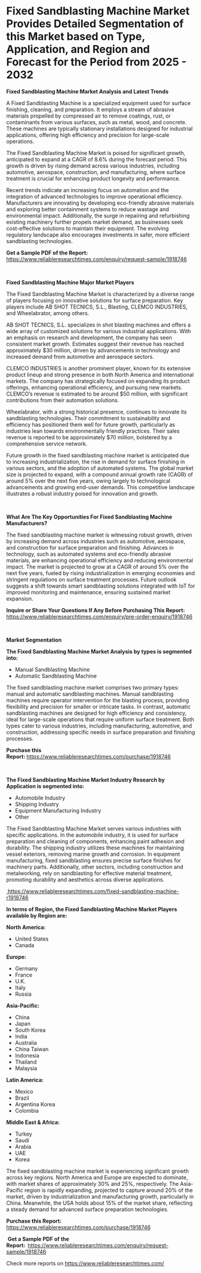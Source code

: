 <p><h1>Fixed Sandblasting Machine Market Provides Detailed Segmentation of this Market based on Type, Application, and Region and Forecast for the Period from 2025 - 2032</h1></p><p><strong>Fixed Sandblasting Machine Market Analysis and Latest Trends</strong></p>
<p><p>A Fixed Sandblasting Machine is a specialized equipment used for surface finishing, cleaning, and preparation. It employs a stream of abrasive materials propelled by compressed air to remove coatings, rust, or contaminants from various surfaces, such as metal, wood, and concrete. These machines are typically stationary installations designed for industrial applications, offering high efficiency and precision for large-scale operations.</p><p>The Fixed Sandblasting Machine Market is poised for significant growth, anticipated to expand at a CAGR of 8.6% during the forecast period. This growth is driven by rising demand across various industries, including automotive, aerospace, construction, and manufacturing, where surface treatment is crucial for enhancing product longevity and performance. </p><p>Recent trends indicate an increasing focus on automation and the integration of advanced technologies to improve operational efficiency. Manufacturers are innovating by developing eco-friendly abrasive materials and exploring better containment systems to reduce wastage and environmental impact. Additionally, the surge in repairing and refurbishing existing machinery further propels market demand, as businesses seek cost-effective solutions to maintain their equipment. The evolving regulatory landscape also encourages investments in safer, more efficient sandblasting technologies.</p></p>
<p><strong>Get a Sample PDF of the Report:&nbsp;</strong> <a href="https://www.reliableresearchtimes.com/enquiry/request-sample/1918746?utm_campaign=3577&utm_medium=2&utm_source=Github&utm_content=ia&utm_term=28032025&utm_id=fixed-sandblasting-machine">https://www.reliableresearchtimes.com/enquiry/request-sample/1918746</a></p>
<p>&nbsp;</p>
<p><strong>Fixed Sandblasting Machine Major Market Players</strong></p>
<p><p>The Fixed Sandblasting Machine Market is characterized by a diverse range of players focusing on innovative solutions for surface preparation. Key players include AB SHOT TECNICS, S.L., Blasting, CLEMCO INDUSTRIES, and Wheelabrator, among others.</p><p>AB SHOT TECNICS, S.L. specializes in shot blasting machines and offers a wide array of customized solutions for various industrial applications. With an emphasis on research and development, the company has seen consistent market growth. Estimates suggest their revenue has reached approximately $30 million, driven by advancements in technology and increased demand from automotive and aerospace sectors.</p><p>CLEMCO INDUSTRIES is another prominent player, known for its extensive product lineup and strong presence in both North America and international markets. The company has strategically focused on expanding its product offerings, enhancing operational efficiency, and pursuing new markets. CLEMCO’s revenue is estimated to be around $50 million, with significant contributions from their automation solutions.</p><p>Wheelabrator, with a strong historical presence, continues to innovate its sandblasting technologies. Their commitment to sustainability and efficiency has positioned them well for future growth, particularly as industries lean towards environmentally friendly practices. Their sales revenue is reported to be approximately $70 million, bolstered by a comprehensive service network.</p><p>Future growth in the fixed sandblasting machine market is anticipated due to increasing industrialization, the rise in demand for surface finishing in various sectors, and the adoption of automated systems. The global market size is projected to expand, with a compound annual growth rate (CAGR) of around 5% over the next five years, owing largely to technological advancements and growing end-user demands. This competitive landscape illustrates a robust industry poised for innovation and growth.</p></p>
<p>&nbsp;</p>
<p><strong>What Are The Key Opportunities For Fixed Sandblasting Machine Manufacturers?</strong></p>
<p><p>The fixed sandblasting machine market is witnessing robust growth, driven by increasing demand across industries such as automotive, aerospace, and construction for surface preparation and finishing. Advances in technology, such as automated systems and eco-friendly abrasive materials, are enhancing operational efficiency and reducing environmental impact. The market is projected to grow at a CAGR of around 5% over the next five years, fueled by rising industrialization in emerging economies and stringent regulations on surface treatment processes. Future outlook suggests a shift towards smart sandblasting solutions integrated with IoT for improved monitoring and maintenance, ensuring sustained market expansion.</p></p>
<p><strong>Inquire or Share Your Questions If Any Before Purchasing This Report:</strong> <a href="https://www.reliableresearchtimes.com/enquiry/pre-order-enquiry/1918746?utm_campaign=3577&utm_medium=2&utm_source=Github&utm_content=ia&utm_term=28032025&utm_id=fixed-sandblasting-machine">https://www.reliableresearchtimes.com/enquiry/pre-order-enquiry/1918746</a></p>
<p>&nbsp;</p>
<p><strong>Market Segmentation</strong></p>
<p><strong>The Fixed Sandblasting Machine Market Analysis by types is segmented into:</strong></p>
<p><ul><li>Manual Sandblasting Machine</li><li>Automatic Sandblasting Machine</li></ul></p>
<p><p>The fixed sandblasting machine market comprises two primary types: manual and automatic sandblasting machines. Manual sandblasting machines require operator intervention for the blasting process, providing flexibility and precision for smaller or intricate tasks. In contrast, automatic sandblasting machines are designed for high efficiency and consistency, ideal for large-scale operations that require uniform surface treatment. Both types cater to various industries, including manufacturing, automotive, and construction, addressing specific needs in surface preparation and finishing processes.</p></p>
<p><strong>Purchase this Report:&nbsp;</strong><a href="https://www.reliableresearchtimes.com/purchase/1918746?utm_campaign=3577&utm_medium=2&utm_source=Github&utm_content=ia&utm_term=28032025&utm_id=fixed-sandblasting-machine">https://www.reliableresearchtimes.com/purchase/1918746</a></p>
<p>&nbsp;</p>
<p><strong>The Fixed Sandblasting Machine Market Industry Research by Application is segmented into:</strong></p>
<p><ul><li>Automobile Industry</li><li>Shipping Industry</li><li>Equipment Manufacturing Industry</li><li>Other</li></ul></p>
<p><p>The Fixed Sandblasting Machine Market serves various industries with specific applications. In the automobile industry, it is used for surface preparation and cleaning of components, enhancing paint adhesion and durability. The shipping industry utilizes these machines for maintaining vessel exteriors, removing marine growth and corrosion. In equipment manufacturing, fixed sandblasting ensures precise surface finishes for machinery parts. Additionally, other sectors, including construction and metalworking, rely on sandblasting for effective material treatment, promoting durability and aesthetics across diverse applications.</p></p>
<p><a href="https://www.reliableresearchtimes.com/fixed-sandblasting-machine-r1918746?utm_campaign=3577&utm_medium=2&utm_source=Github&utm_content=ia&utm_term=28032025&utm_id=fixed-sandblasting-machine">&nbsp;https://www.reliableresearchtimes.com/fixed-sandblasting-machine-r1918746</a></p>
<p><strong>In terms of Region, the Fixed Sandblasting Machine Market Players available by Region are:</strong></p>
<p>
    <p> <strong> North America: </strong>
        <ul>
            <li>United States</li>
            <li>Canada</li>
        </ul>
        </p> 
    <p> <strong> Europe: </strong>
        <ul>
            <li>Germany</li>
            <li>France</li>
            <li>U.K.</li>
            <li>Italy</li>
            <li>Russia</li>
        </ul>
        </p> 
    <p> <strong> Asia-Pacific: </strong>
        <ul>
            <li>China</li>
            <li>Japan</li>
            <li>South Korea</li>
            <li>India</li>
            <li>Australia</li>
            <li>China Taiwan</li>
            <li>Indonesia</li>
            <li>Thailand</li>
            <li>Malaysia</li>
        </ul>
        </p> 
    <p> <strong> Latin America: </strong>
        <ul>
            <li>Mexico</li>
            <li>Brazil</li>
            <li>Argentina Korea</li>
            <li>Colombia</li>
        </ul>
        </p> 
    <p> <strong> Middle East & Africa: </strong>
        <ul>
            <li>Turkey</li>
            <li>Saudi</li>
            <li>Arabia</li>
            <li>UAE</li>
            <li>Korea</li>
        </ul>
    </p>
    </p>
<p><p>The fixed sandblasting machine market is experiencing significant growth across key regions. North America and Europe are expected to dominate, with market shares of approximately 30% and 25%, respectively. The Asia-Pacific region is rapidly expanding, projected to capture around 20% of the market, driven by industrialization and manufacturing growth, particularly in China. Meanwhile, the USA holds about 15% of the market share, reflecting a steady demand for advanced surface preparation technologies.</p></p>
<p><strong>Purchase this Report: </strong><a href="https://www.reliableresearchtimes.com/purchase/1918746?utm_campaign=3577&utm_medium=2&utm_source=Github&utm_content=ia&utm_term=28032025&utm_id=fixed-sandblasting-machine">https://www.reliableresearchtimes.com/purchase/1918746</a></p>
<p>&nbsp;<strong>Get a Sample PDF of the Report:&nbsp;&nbsp;</strong><a href="https://www.reliableresearchtimes.com/enquiry/request-sample/1918746?utm_campaign=3577&utm_medium=2&utm_source=Github&utm_content=ia&utm_term=28032025&utm_id=fixed-sandblasting-machine">https://www.reliableresearchtimes.com/enquiry/request-sample/1918746</a></p>
<p><strong></strong></p>
<p>Check more reports on <a href="https://www.reliableresearchtimes.com/?utm_campaign=3577&utm_medium=2&utm_source=Github&utm_content=ia&utm_term=28032025&utm_id=fixed-sandblasting-machine">https://www.reliableresearchtimes.com/</a></p>